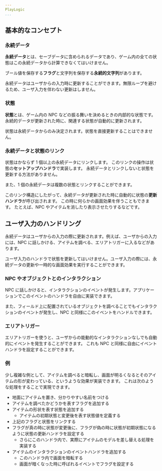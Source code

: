 ```yaml
---
PlayLogic
...
```



## 基本的なコンセプト

### 永続データ

**永続データ**とは、セーブデータに含められるデータであり、ゲーム内の全ての状態はこの永続データから計算できなくてはいけません。

ブール値を保存する**フラグ**と文字列を保存する**永続的文字列**があります。

永続データはユーザからの入力時に更新することができます。無限ループを避けるため、ユーザ入力を伴わない更新はしません。

### 状態

**状態**とは、ゲーム内の NPC などの振る舞いを決めるときの内部的な状態です。永続的データが更新された時に、関連する状態が自動的に更新されます。

状態は永続データからのみ決定されます。状態を直接更新することはできません。

### 永続データと状態のリンク

状態はかならず 1 個以上の永続データにリンクします。
このリンクの操作は状態の**セットアップハンドラ**で実装します。
永続データとリンクしないと状態を更新する方法がありません。

また、1 個の永続データは複数の状態とリンクすることができます。

このリンク構造にしたがって、永続データが更新された時に自動的に状態の**更新ハンドラ**が呼び出されます。
この時に何らかの画面効果を伴うこともできます。
たとえば、NPC やアイテムを消したり表示させたりするなどです。

## ユーザ入力のハンドリング

永続データはユーザからの入力の際に更新されます。例えば、ユーザからの入力には、NPC に話しかける、アイテムを調べる、エリアトリガーに入るなどがあります。

ユーザ入力のハンドラで状態を更新してはいけません。ユーザ入力の際には、永続データの更新や一時的な画面効果を実行することができます。


### NPC やオブジェクトとのインタラクション

NPC に話しかけると、インタラクションのイベントが発生します。アプリケーションでこのイベントのハンドラを自由に実装できます。

また、フィールド上に配置されているオブジェクトを調べることでもインタラクションのイベントが発生し、NPC と同様にこのイベントをハンドルできます。

### エリアトリガー

エリアトリガーを使うと、ユーザからの能動的なインタラクションなしでも自動的にイベントを発生することができます。
これも NPC と同様に自由にイベントハンドラを設定することができます。

### 例

少し複雑な例として、アイテムを調べると暗転し、画面が明るくなるとそのアイテムの形が変わっている、というような効果が実装できます。
これは次のような処理をすることで実現できます。

-   地面にアイテムを置き、分かりやすい名前をつける
-   アイテムを調べたかどうかを表すフラグを追加する
-   アイテムの形状を表す状態を追加する
    -   アイテムの初期状態と変更後を表す状態値を定義する
-   上記のフラグと状態をリンクする
-   フラグが真の時に状態が変更後に、フラグが偽の時に状態が初期状態になるように状態の更新ハンドラを設定する
    - さらにこのハンドラ内で、実際にアイテムのモデルを差し替える処理を実装する
-   アイテムのインタラクションのイベントハンドラを追加する
    -    このハンドラ内で画面を暗転する
    -    画面が暗くなった時に呼ばれるイベントでフラグを設定する
